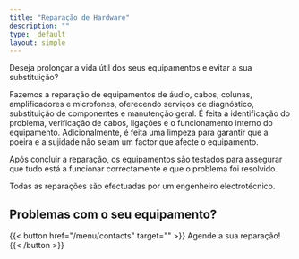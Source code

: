 ```yaml
---
title: "Reparação de Hardware"
description: ""
type: _default
layout: simple
---
```


Deseja prolongar a vida útil dos seus equipamentos e evitar a sua substituição?

Fazemos a reparação de equipamentos de áudio, cabos, colunas, amplificadores e microfones, oferecendo serviços de diagnóstico, substituição de componentes e manutenção geral. 
É feita a identificação do problema, verificação de cabos, ligações e o funcionamento interno do equipamento. Adicionalmente, é feita uma limpeza para garantir que a poeira e a sujidade não sejam um factor que afecte o equipamento.

Após concluir a reparação, os equipamentos são testados para assegurar que tudo está a funcionar correctamente e que o problema foi resolvido.

Todas as reparações são efectuadas por um engenheiro electrotécnico.

## Problemas com o seu equipamento?

{{< button href="/menu/contacts" target="" >}}
Agende a sua reparação!
{{< /button >}}

